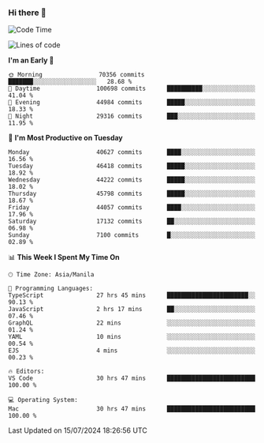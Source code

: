 ### Hi there 👋

<!--START_SECTION:waka-->
![Code Time](http://img.shields.io/badge/Code%20Time-5%2C366%20hrs%2043%20mins-blue)

![Lines of code](https://img.shields.io/badge/From%20Hello%20World%20I%27ve%20Written-114.1%20million%20lines%20of%20code-blue)

**I'm an Early 🐤** 

```text
🌞 Morning                70356 commits       ███████░░░░░░░░░░░░░░░░░░   28.68 % 
🌆 Daytime                100698 commits      ██████████░░░░░░░░░░░░░░░   41.04 % 
🌃 Evening                44984 commits       █████░░░░░░░░░░░░░░░░░░░░   18.33 % 
🌙 Night                  29316 commits       ███░░░░░░░░░░░░░░░░░░░░░░   11.95 % 
```
📅 **I'm Most Productive on Tuesday** 

```text
Monday                   40627 commits       ████░░░░░░░░░░░░░░░░░░░░░   16.56 % 
Tuesday                  46418 commits       █████░░░░░░░░░░░░░░░░░░░░   18.92 % 
Wednesday                44222 commits       █████░░░░░░░░░░░░░░░░░░░░   18.02 % 
Thursday                 45798 commits       █████░░░░░░░░░░░░░░░░░░░░   18.67 % 
Friday                   44057 commits       ████░░░░░░░░░░░░░░░░░░░░░   17.96 % 
Saturday                 17132 commits       ██░░░░░░░░░░░░░░░░░░░░░░░   06.98 % 
Sunday                   7100 commits        █░░░░░░░░░░░░░░░░░░░░░░░░   02.89 % 
```


📊 **This Week I Spent My Time On** 

```text
🕑︎ Time Zone: Asia/Manila

💬 Programming Languages: 
TypeScript               27 hrs 45 mins      ███████████████████████░░   90.13 % 
JavaScript               2 hrs 17 mins       ██░░░░░░░░░░░░░░░░░░░░░░░   07.46 % 
GraphQL                  22 mins             ░░░░░░░░░░░░░░░░░░░░░░░░░   01.24 % 
YAML                     10 mins             ░░░░░░░░░░░░░░░░░░░░░░░░░   00.54 % 
EJS                      4 mins              ░░░░░░░░░░░░░░░░░░░░░░░░░   00.23 % 

🔥 Editors: 
VS Code                  30 hrs 47 mins      █████████████████████████   100.00 % 

💻 Operating System: 
Mac                      30 hrs 47 mins      █████████████████████████   100.00 % 
```


 Last Updated on 15/07/2024 18:26:56 UTC
<!--END_SECTION:waka-->


<!--
**rad182/rad182** is a ✨ _special_ ✨ repository because its `README.md` (this file) appears on your GitHub profile.

Here are some ideas to get you started:

- 🔭 I’m currently working on ...
- 🌱 I’m currently learning ...
- 👯 I’m looking to collaborate on ...
- 🤔 I’m looking for help with ...
- 💬 Ask me about ...
- 📫 How to reach me: ...
- 😄 Pronouns: ...
- ⚡ Fun fact: ...
-->
